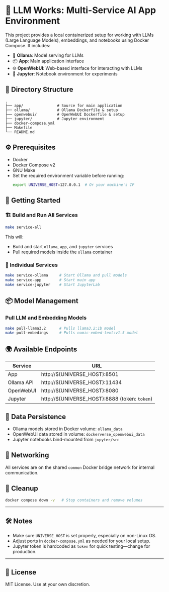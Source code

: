 # 🧠 LLM Works: Multi-Service AI App Environment

This project provides a local containerized setup for working with LLMs (Large Language Models), embeddings, and notebooks using Docker Compose. It includes:

- 🦙 **Ollama**: Model serving for LLMs
- 📦 **App**: Main application interface
- 🌐 **OpenWebUI**: Web-based interface for interacting with LLMs
- 📓 **Jupyter**: Notebook environment for experiments

## 📁 Directory Structure

```
.
├── app/               # Source for main application
├── ollama/            # Ollama Dockerfile & setup
├── openwebui/         # OpenWebUI Dockerfile & setup
├── jupyter/           # Jupyter environment
├── docker-compose.yml
├── Makefile
└── README.md
```

## ⚙️ Prerequisites

- Docker
- Docker Compose v2
- GNU Make
- Set the required environment variable before running:
  ```bash
  export UNIVERSE_HOST=127.0.0.1  # Or your machine's IP
  ```

## 🚀 Getting Started

### 🏗️ Build and Run All Services

```bash
make service-all
```

This will:
- Build and start `ollama`, `app`, and `jupyter` services
- Pull required models inside the `ollama` container

### 🔧 Individual Services

```bash
make service-ollama     # Start Ollama and pull models
make service-app        # Start main app
make service-jupyter    # Start JupyterLab
```

## 📦 Model Management

### Pull LLM and Embedding Models

```bash
make pull-llama3.2      # Pulls llama3.2:1b model
make pull-embedings     # Pulls nomic-embed-text:v1.5 model
```

## 🌍 Available Endpoints

| Service     | URL                                |
|-------------|-------------------------------------|
| App         | http://${UNIVERSE_HOST}:8501         |
| Ollama API  | http://${UNIVERSE_HOST}:11434        |
| OpenWebUI   | http://${UNIVERSE_HOST}:8080         |
| Jupyter     | http://${UNIVERSE_HOST}:8888 (token: `token`) |

## 💾 Data Persistence

- Ollama models stored in Docker volume: `ollama_data`
- OpenWebUI data stored in volume: `dockerverse_openwebui_data`
- Jupyter notebooks bind-mounted from `jupyter/src`

## 🔌 Networking

All services are on the shared `common` Docker bridge network for internal communication.

## 🧹 Cleanup

```bash
docker compose down -v   # Stop containers and remove volumes
```

---

## 🛠️ Notes

- Make sure `UNIVERSE_HOST` is set properly, especially on non-Linux OS.
- Adjust ports in `docker-compose.yml` as needed for your local setup.
- Jupyter token is hardcoded as `token` for quick testing—change for production.

---

## 📜 License

MIT License. Use at your own discretion.
